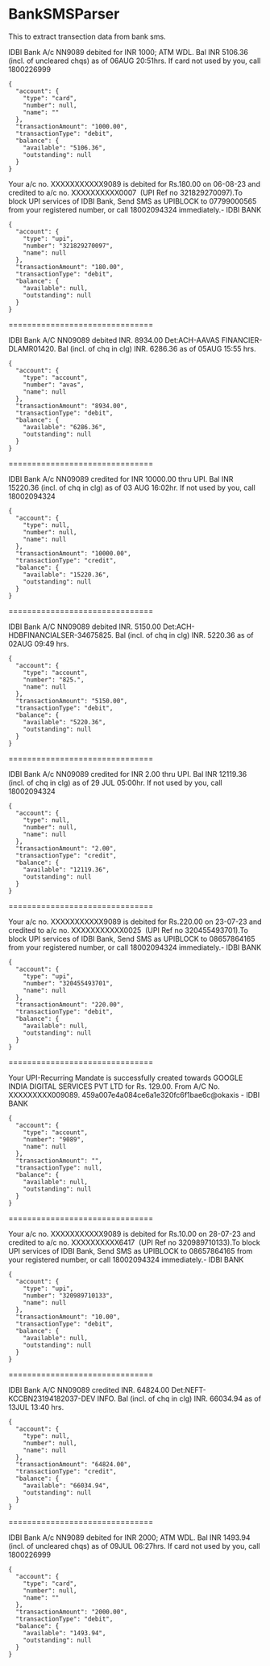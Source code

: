 # BankSMSParser
This to extract transection data from bank sms.

IDBI Bank A/c NN9089 debited for INR 1000; ATM WDL. Bal INR 5106.36 (incl. of uncleared chqs) as of 06AUG 20:51hrs. If card not used by you, call 1800226999
```
{
  "account": {
    "type": "card",
    "number": null,
    "name": ""
  },
  "transactionAmount": "1000.00",
  "transactionType": "debit",
  "balance": {
    "available": "5106.36",
    "outstanding": null
  }
}
```
Your a/c no. XXXXXXXXXXX9089 is debited for Rs.180.00 on 06-08-23 and credited to a/c no. XXXXXXXXXX0007  (UPI Ref no 321829270097).To block UPI services of IDBI Bank, Send SMS as UPIBLOCK <type your mobile no> to 07799000565 from your registered number, or call 18002094324 immediately.- IDBI BANK
```
{
  "account": {
    "type": "upi",
    "number": "321829270097",
    "name": null
  },
  "transactionAmount": "180.00",
  "transactionType": "debit",
  "balance": {
    "available": null,
    "outstanding": null
  }
}
```

===============================

IDBI Bank A/C NN09089 debited INR. 8934.00 Det:ACH-AAVAS FINANCIER-DLAMR01420. Bal (incl. of chq in clg) INR. 6286.36 as of 05AUG 15:55 hrs.
```
{
  "account": {
    "type": "account",
    "number": "avas",
    "name": null
  },
  "transactionAmount": "8934.00",
  "transactionType": "debit",
  "balance": {
    "available": "6286.36",
    "outstanding": null
  }
}
```

===============================

IDBI Bank A/c NN09089 credited for INR 10000.00 thru UPI. Bal INR 15220.36 (incl. of chq in clg) as of 03 AUG 16:02hr. If not used by you, call 18002094324
```
{
  "account": {
    "type": null,
    "number": null,
    "name": null
  },
  "transactionAmount": "10000.00",
  "transactionType": "credit",
  "balance": {
    "available": "15220.36",
    "outstanding": null
  }
}
```

===============================

IDBI Bank A/C NN09089 debited INR. 5150.00 Det:ACH-HDBFINANCIALSER-34675825. Bal (incl. of chq in clg) INR. 5220.36 as of 02AUG 09:49 hrs.
```
{
  "account": {
    "type": "account",
    "number": "825.",
    "name": null
  },
  "transactionAmount": "5150.00",
  "transactionType": "debit",
  "balance": {
    "available": "5220.36",
    "outstanding": null
  }
}
```

===============================

IDBI Bank A/c NN09089 credited for INR 2.00 thru UPI. Bal INR 12119.36 (incl. of chq in clg) as of 29 JUL 05:00hr. If not used by you, call 18002094324
```
{
  "account": {
    "type": null,
    "number": null,
    "name": null
  },
  "transactionAmount": "2.00",
  "transactionType": "credit",
  "balance": {
    "available": "12119.36",
    "outstanding": null
  }
}
```

===============================

Your a/c no. XXXXXXXXXXX9089 is debited for Rs.220.00 on 23-07-23 and credited to a/c no. XXXXXXXXXXX0025  (UPI Ref no 320455493701).To block UPI services of IDBI Bank, Send SMS as UPIBLOCK <type your mobile no> to 08657864165 from your registered number, or call 18002094324 immediately.- IDBI BANK
```
{
  "account": {
    "type": "upi",
    "number": "320455493701",
    "name": null
  },
  "transactionAmount": "220.00",
  "transactionType": "debit",
  "balance": {
    "available": null,
    "outstanding": null
  }
}
```
===============================

Your UPI-Recurring Mandate is successfully created towards GOOGLE INDIA DIGITAL SERVICES PVT LTD for Rs. 129.00. From A/C No. XXXXXXXXX009089. 459a007e4a084ce6a1e320fc6f1bae6c@okaxis - IDBI BANK
```
{
  "account": {
    "type": "account",
    "number": "9089",
    "name": null
  },
  "transactionAmount": "",
  "transactionType": null,
  "balance": {
    "available": null,
    "outstanding": null
  }
}
```

===============================

Your a/c no. XXXXXXXXXXX9089 is debited for Rs.10.00 on 28-07-23 and credited to a/c no. XXXXXXXXXX6417  (UPI Ref no 320989710133).To block UPI services of IDBI Bank, Send SMS as UPIBLOCK <type your mobile no> to 08657864165 from your registered number, or call 18002094324 immediately.- IDBI BANK
```
{
  "account": {
    "type": "upi",
    "number": "320989710133",
    "name": null
  },
  "transactionAmount": "10.00",
  "transactionType": "debit",
  "balance": {
    "available": null,
    "outstanding": null
  }
}
```

===============================

IDBI Bank A/C NN09089 credited INR. 64824.00 Det:NEFT-KCCBN23194182037-DEV INFO. Bal (incl. of chq in clg) INR. 66034.94 as of 13JUL 13:40 hrs.
```
{
  "account": {
    "type": null,
    "number": null,
    "name": null
  },
  "transactionAmount": "64824.00",
  "transactionType": "credit",
  "balance": {
    "available": "66034.94",
    "outstanding": null
  }
}
```

===============================

IDBI Bank A/c NN9089 debited for INR 2000; ATM WDL. Bal INR 1493.94 (incl. of uncleared chqs) as of 09JUL 06:27hrs. If card not used by you, call 1800226999
```
{
  "account": {
    "type": "card",
    "number": null,
    "name": ""
  },
  "transactionAmount": "2000.00",
  "transactionType": "debit",
  "balance": {
    "available": "1493.94",
    "outstanding": null
  }
}
```
